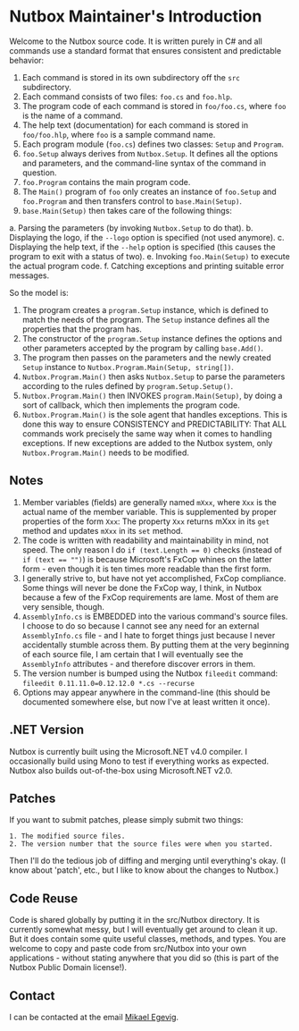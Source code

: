 # Nutbox Maintainer's Introduction
Welcome to the Nutbox source code.  It is written purely in C# and all commands
use a standard format that ensures consistent and predictable behavior:

1. Each command is stored in its own subdirectory off the `src` subdirectory.
2. Each command consists of two files: `foo.cs` and `foo.hlp`.
3. The program code of each command is stored in `foo/foo.cs`, where `foo` is
   the name of a command.
4. The help text (documentation) for each command is stored in `foo/foo.hlp`,
   where `foo` is a sample command name.
5. Each program module (`foo.cs`) defines two classes: `Setup` and `Program`.
6. `foo.Setup` always derives from `Nutbox.Setup`.  It defines all the options
   and parameters, and the command-line syntax of the command in question.
7. `foo.Program` contains the main program code.
8. The `Main()` program of `foo` only creates an instance of `foo.Setup` and
   `foo.Program` and then transfers control to `base.Main(Setup)`.
9. `base.Main(Setup)` then takes care of the following things:

  a. Parsing the parameters (by invoking `Nutbox.Setup` to do that).
  b. Displaying the logo, if the `--logo` option is specified (not used
     anymore).
  c. Displaying the help text, if the `--help` option is specified
     (this causes the program to exit with a status of two).
  e. Invoking `foo.Main(Setup)` to execute the actual program code.
  f. Catching exceptions and printing suitable error messages.

So the model is:

1. The program creates a `program.Setup` instance, which is defined to match
   the needs of the program.  The `Setup` instance defines all the properties
   that the program has.
2. The constructor of the `program.Setup` instance defines the options and
   other parameters accepted by the program by calling `base.Add()`.
3. The program then passes on the parameters and the newly created `Setup`
   instance to `Nutbox.Program.Main(Setup, string[])`.
4. `Nutbox.Program.Main()` then asks `Nutbox.Setup` to parse the parameters
   according to the rules defined by `program.Setup.Setup()`.
5. `Nutbox.Program.Main()` then INVOKES `program.Main(Setup)`, by doing a sort
   of callback, which then implements the program code.
6. `Nutbox.Program.Main()` is the sole agent that handles exceptions.  This
   is done this way to ensure CONSISTENCY and PREDICTABILITY: That ALL
   commands work precisely the same way when it comes to handling exceptions.
   If new exceptions are added to the Nutbox system, only
   `Nutbox.Program.Main()` needs to be modified.

## Notes
1. Member variables (fields) are generally named `mXxx`, where `Xxx` is the
   actual name of the member variable.  This is supplemented by proper
   properties of the form `Xxx`: The property `Xxx` returns mXxx in its `get`
   method and updates `mXxx` in its `set` method.
2. The code is written with readability and maintainability in mind, not
   speed.  The only reason I do `if (text.Length == 0)` checks (instead of
   `if (text == "")`) is because Microsoft's FxCop whines on the latter
   form - even though it is ten times more readable than the first form.
3. I generally strive to, but have not yet accomplished, FxCop compliance.
   Some things will never be done the FxCop way, I think, in Nutbox because
   a few of the FxCop requirements are lame.  Most of them are very sensible,
   though.
4. `AssemblyInfo.cs` is EMBEDDED into the various command's source files.  I
   choose to do so because I cannot see any need for an external
   `AssemblyInfo.cs` file - and I hate to forget things just because I never
   accidentally stumble across them.  By putting them at the very beginning of
   each source file, I am certain that I will eventually see the
   `AssemblyInfo` attributes - and therefore discover errors in them.
5. The version number is bumped using the Nutbox `fileedit` command:
   `fileedit 0.11.11.0=0.12.12.0 *.cs --recurse`
6. Options may appear anywhere in the command-line (this should be
   documented somewhere else, but now I've at least written it once).

## .NET Version
Nutbox is currently built using the Microsoft.NET v4.0 compiler.  I
occasionally build using Mono to test if everything works as expected.  Nutbox
also builds out-of-the-box using Microsoft.NET v2.0.

## Patches
If you want to submit patches, please simply submit two things:

    1. The modified source files.
    2. The version number that the source files were when you started.

Then I'll do the tedious job of diffing and merging until everything's okay.
(I know about 'patch', etc., but I like to know about the changes to Nutbox.)

## Code Reuse
Code is shared globally by putting it in the src/Nutbox directory.  It is
currently somewhat messy, but I will eventually get around to clean it up.
But it does contain some quite useful classes, methods, and types.  You are
welcome to copy and paste code from src/Nutbox into your own applications -
without stating anywhere that you did so (this is part of the Nutbox Public
Domain license!).

## Contact
I can be contacted at the email [Mikael Egevig](mailto:mikael@egevig.org).


